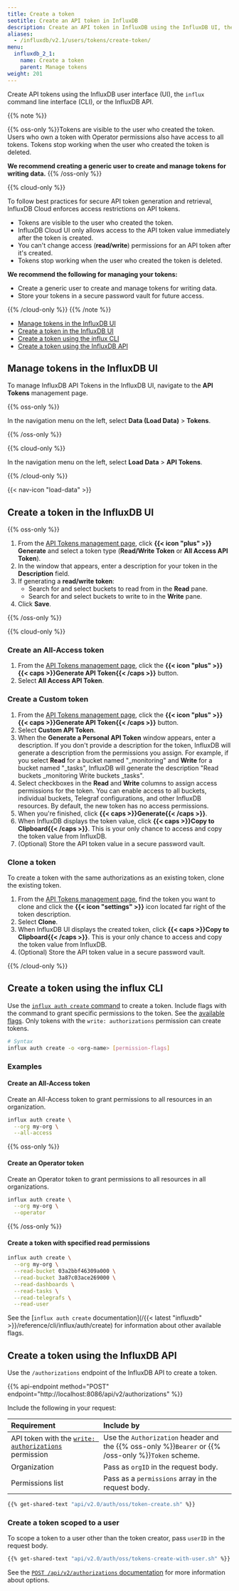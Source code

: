 ```yaml
---
title: Create a token
seotitle: Create an API token in InfluxDB
description: Create an API token in InfluxDB using the InfluxDB UI, the `influx` CLI, or the InfluxDB API.
aliases:
  - /influxdb/v2.1/users/tokens/create-token/
menu:
  influxdb_2_1:
    name: Create a token
    parent: Manage tokens
weight: 201
---
```


Create API tokens using the InfluxDB user interface (UI), the `influx`
command line interface (CLI), or the InfluxDB API.

{{% note %}}

{{% oss-only %}}Tokens are visible to the user who created the token. Users who own a token with Operator permissions also have access to all tokens.
Tokens stop working when the user who created the token is deleted.

**We recommend creating a generic user to create and manage tokens for writing data.**
{{% /oss-only %}}

{{% cloud-only %}}

To follow best practices for secure API token generation and retrieval, InfluxDB Cloud enforces access restrictions on API tokens.

- Tokens are visible to the user who created the token.
- InfluxDB Cloud UI only allows access to the API token value immediately after the token is created.
- You can't change access (**read/write**) permissions for an API token after it's created.
- Tokens stop working when the user who created the token is deleted.

**We recommend the following for managing your tokens:**
- Create a generic user to create and manage tokens for writing data.
- Store your tokens in a secure password vault for future access.

{{% /cloud-only %}}
{{% /note %}}

- [Manage tokens in the InfluxDB UI](#manage-tokens-in-the-influxdb-ui)
- [Create a token in the InfluxDB UI](#create-a-token-in-the-influxdb-ui)
- [Create a token using the influx CLI](#create-a-token-using-the-influx-cli)
- [Create a token using the InfluxDB API](#create-a-token-using-the-influxdb-api)

## Manage tokens in the InfluxDB UI

To manage InfluxDB API Tokens in the InfluxDB UI, navigate to the **API Tokens** management page.

{{% oss-only %}}

In the navigation menu on the left, select **Data (Load Data)** > **Tokens**.

{{% /oss-only %}}

{{% cloud-only %}}

In the navigation menu on the left, select **Load Data** > **API Tokens**.

{{% /cloud-only %}}

{{< nav-icon "load-data" >}}

## Create a token in the InfluxDB UI

{{% oss-only %}}

1. From the [API Tokens management page](#manage-tokens-in-the-influxdb-ui),
click **{{< icon "plus" >}} Generate** and select a token type
   (**Read/Write Token** or **All Access API Token**).
2. In the window that appears, enter a description for your token in the **Description** field.
3. If generating a **read/write token**:
    - Search for and select buckets to read from in the **Read** pane.
    - Search for and select buckets to write to in the **Write** pane.
4. Click **Save**.

{{% /oss-only %}}


{{% cloud-only %}}

### Create an All-Access token

1. From the [API Tokens management page](#manage-tokens-in-the-influxdb-ui),
click the **{{< icon "plus" >}} {{< caps >}}Generate API Token{{< /caps >}}** button.
2. Select **All Access API Token**.

### Create a Custom token

1. From the [API Tokens management page](#manage-tokens-in-the-influxdb-ui),
click the **{{< icon "plus" >}} {{< caps >}}Generate API Token{{< /caps >}}** button.
2. Select **Custom API Token**.
3. When the **Generate a Personal API Token** window appears, enter a description. If you don't provide a description for the token, InfluxDB will generate a description from the permissions you assign.
   For example, if you select **Read** for a bucket named "\_monitoring" and **Write** for a bucket named "\_tasks", InfluxDB will generate the description "Read buckets \_monitoring Write buckets \_tasks".
4. Select checkboxes in the **Read** and **Write** columns to assign access permissions for the token. You can enable access to all buckets, individual buckets, Telegraf configurations, and other InfluxDB resources. By default, the new token has no access permissions.
5. When you're finished, click **{{< caps >}}Generate{{< /caps >}}**.
6. When InfluxDB displays the token value, click **{{< caps >}}Copy to Clipboard{{< /caps >}}**. This is your only chance to access and copy the token value from InfluxDB.
7. (Optional) Store the API token value in a secure password vault.

### Clone a token

To create a token with the same authorizations as an existing token, clone the existing token.

1. From the [API Tokens management page](#manage-tokens-in-the-influxdb-ui),
find the token you want to clone and click the **{{< icon "settings" >}}** icon located far right of the token description.
3. Select **Clone**.
3. When InfluxDB UI displays the created token, click **{{< caps >}}Copy to Clipboard{{< /caps >}}**. This is your only chance to access and copy the token value from InfluxDB.
4. (Optional) Store the API token value in a secure password vault.

{{% /cloud-only %}}

## Create a token using the influx CLI

Use the [`influx auth create` command](/influxdb/v2.1/reference/cli/influx/auth/create) to create a token.
Include flags with the command to grant specific permissions to the token.
See the [available flags](/influxdb/v2.1/reference/cli/influx/auth/create#flags).
Only tokens with the `write: authorizations` permission can create tokens.

```sh
# Syntax
influx auth create -o <org-name> [permission-flags]
```

### Examples
#### Create an All-Access token

Create an All-Access token to grant permissions to all resources in an organization.

```sh
influx auth create \
  --org my-org \
  --all-access
```

{{% oss-only %}}

#### Create an Operator token

Create an Operator token to grant permissions to all resources in all organizations.

```sh
influx auth create \
  --org my-org \
  --operator
```

{{% /oss-only %}}

#### Create a token with specified read permissions

```sh
influx auth create \
  --org my-org \
  --read-bucket 03a2bbf46309a000 \
  --read-bucket 3a87c03ace269000 \
  --read-dashboards \
  --read-tasks \
  --read-telegrafs \
  --read-user
```

See the [`influx auth create` documentation](/{{< latest "influxdb" >}}/reference/cli/influx/auth/create) for information about other available flags.

## Create a token using the InfluxDB API

Use the `/authorizations` endpoint of the InfluxDB API to create a token.

{{% api-endpoint method="POST" endpoint="http://localhost:8086/api/v2/authorizations" %}}

Include the following in your request:

| Requirement          | Include by                                               |
|:-----------          |:----------                                               |
| API token with the [`write: authorizations`](/influxdb/v2.1/api/#operation/PostAuthorizations) permission  | Use the `Authorization` header and the {{% oss-only %}}`Bearer` or {{% /oss-only %}}`Token` scheme. |
| Organization         | Pass as `orgID` in the request body.
| Permissions list     | Pass as a `permissions` array in the request body.

```sh
{{% get-shared-text "api/v2.0/auth/oss/token-create.sh" %}}
```

### Create a token scoped to a user

To scope a token to a user other than the token creator, pass `userID` in the request
body.

```sh
{{% get-shared-text "api/v2.0/auth/oss/tokens-create-with-user.sh" %}}
```

See the
[`POST /api/v2/authorizations` documentation](/influxdb/v2.1/api/#operation/PostAuthorizations)
for more information about options.
